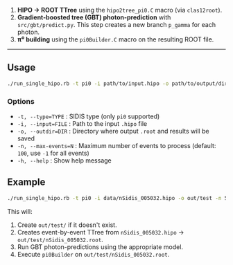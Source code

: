 1. **HIPO → ROOT TTree** using the `hipo2tree_pi0.C` macro (via `clas12root`).
2. **Gradient-boosted tree (GBT) photon-prediction** with `src/gbt/predict.py`. This step creates a new branch `p_gamma` for each photon.
3. **π⁰ building** using the `pi0Builder.C` macro on the resulting ROOT file.

---

## Usage

```sh
./run_single_hipo.rb -t pi0 -i path/to/input.hipo -o path/to/output/dir [options]
```

### Options

* `-t, --type=TYPE`       : SIDIS type (only `pi0` supported)
* `-i, --input=FILE`      : Path to the input `.hipo` file
* `-o, --outdir=DIR`      : Directory where output `.root` and results will be saved
* `-n, --max-events=N`    : Maximum number of events to process (default: `100`, use `-1` for all events)
* `-h, --help`            : Show help message

## Example

```sh
./run_single_hipo.rb -t pi0 -i data/nSidis_005032.hipo -o out/test -n 500
```

This will:

1. Create `out/test/` if it doesn't exist.
2. Creates event-by-event TTree from `nSidis_005032.hipo` → `out/test/nSidis_005032.root`.
3. Run GBT photon-predictions using the appropriate model.
4. Execute `pi0Builder` on `out/test/nSidis_005032.root`.

